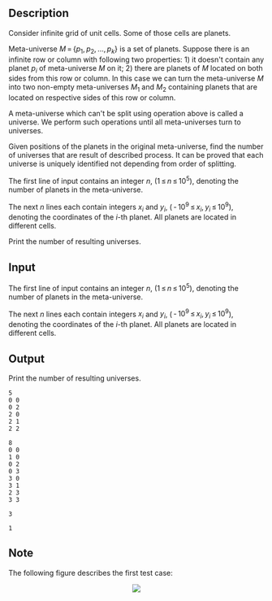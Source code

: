 ## Description

<div><p>Consider infinite grid of unit cells. Some of those cells are <span class="tex-font-style-it">planets</span>. </p><p><span class="tex-font-style-it">Meta-universe</span> <span class="tex-span"><i>M</i> = {<i>p</i><sub class="lower-index">1</sub>, <i>p</i><sub class="lower-index">2</sub>, ..., <i>p</i><sub class="lower-index"><i>k</i></sub>}</span> is a set of planets. Suppose there is an infinite row or column with following two properties: 1) it doesn't contain any planet <span class="tex-span"><i>p</i><sub class="lower-index"><i>i</i></sub></span> of meta-universe <span class="tex-span"><i>M</i></span> on it; 2) there are planets of <span class="tex-span"><i>M</i></span> located on both sides from this row or column. In this case we can turn the meta-universe <span class="tex-span"><i>M</i></span> into two non-empty meta-universes <span class="tex-span"><i>M</i><sub class="lower-index">1</sub></span> and <span class="tex-span"><i>M</i><sub class="lower-index">2</sub></span> containing planets that are located on respective sides of this row or column. </p><p>A meta-universe which can't be split using operation above is called a <span class="tex-font-style-it">universe</span>. We perform such operations until all meta-universes turn to universes.</p><p>Given positions of the planets in the original meta-universe, find the number of universes that are result of described process. It can be proved that each universe is uniquely identified not depending from order of splitting.</p></div><div class="input-specification"><p>The first line of input contains an integer <span class="tex-span"><i>n</i></span>, (<span class="tex-span">1 ≤ <i>n</i> ≤ 10<sup class="upper-index">5</sup></span>), denoting the number of planets in the meta-universe.</p><p>The next <span class="tex-span"><i>n</i></span> lines each contain integers <span class="tex-span"><i>x</i><sub class="lower-index"><i>i</i></sub></span> and <span class="tex-span"><i>y</i><sub class="lower-index"><i>i</i></sub></span>, (<span class="tex-span"> - 10<sup class="upper-index">9</sup> ≤ <i>x</i><sub class="lower-index"><i>i</i></sub>, <i>y</i><sub class="lower-index"><i>i</i></sub> ≤ 10<sup class="upper-index">9</sup></span>), denoting the coordinates of the <span class="tex-span"><i>i</i></span>-th planet. All planets are located in different cells.</p></div><div class="output-specification"><p>Print the number of resulting universes.</p></div>

## Input

<p>The first line of input contains an integer <span class="tex-span"><i>n</i></span>, (<span class="tex-span">1 ≤ <i>n</i> ≤ 10<sup class="upper-index">5</sup></span>), denoting the number of planets in the meta-universe.</p><p>The next <span class="tex-span"><i>n</i></span> lines each contain integers <span class="tex-span"><i>x</i><sub class="lower-index"><i>i</i></sub></span> and <span class="tex-span"><i>y</i><sub class="lower-index"><i>i</i></sub></span>, (<span class="tex-span"> - 10<sup class="upper-index">9</sup> ≤ <i>x</i><sub class="lower-index"><i>i</i></sub>, <i>y</i><sub class="lower-index"><i>i</i></sub> ≤ 10<sup class="upper-index">9</sup></span>), denoting the coordinates of the <span class="tex-span"><i>i</i></span>-th planet. All planets are located in different cells.</p>

## Output

<p>Print the number of resulting universes.</p>





```input1
5
0 0
0 2
2 0
2 1
2 2

```




```input2
8
0 0
1 0
0 2
0 3
3 0
3 1
2 3
3 3

```




```output1
3

```




```output2
1

```



## Note

<p>The following figure describes the first test case:</p><center> <img class="tex-graphics" src="file://Dt1vay7q.png" style="max-width: 100.0%;max-height: 100.0%;"> </center>
